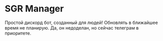 # SGR Manager

Простой дискорд бот, созданный для людей!
Обновлять в ближайшее время не планирую. Да, он недоделан, но сейчас телеграм в приоритете.
